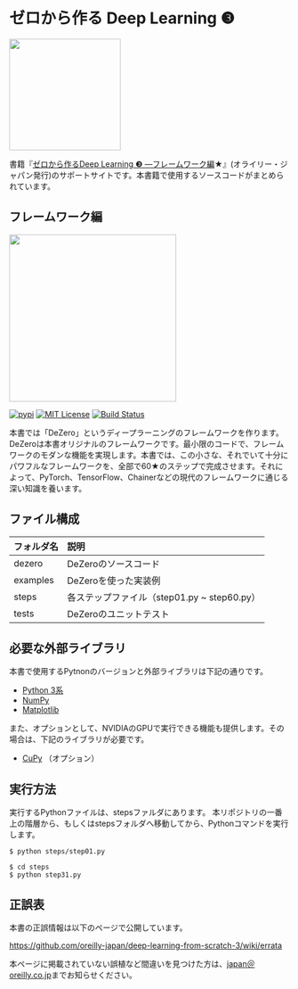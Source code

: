 # ゼロから作る Deep Learning ❸

[<img src="https://raw.githubusercontent.com/oreilly-japan/deep-learning-from-scratch-3/images/deep-learning-from-scratch-3.png" width="200px">](https://www.oreilly.co.jp/books/978487311xxxx/)

書籍『[ゼロから作るDeep Learning ❸ ―フレームワーク編](https://www.oreilly.co.jp/books/978487311xxxx/)★』(オライリー・ジャパン発行)のサポートサイトです。本書籍で使用するソースコードがまとめられています。


## フレームワーク編

<img src="https://raw.githubusercontent.com/oreilly-japan/deep-learning-from-scratch-3/images/dezero_logo.png" width="300px" />

[![pypi](https://img.shields.io/pypi/v/dezero.svg)](https://pypi.python.org/pypi/dezero)
[![MIT License](http://img.shields.io/badge/license-MIT-blue.svg)](https://github.com/oreilly-japan/deep-learning-from-scratch-3/blob/master/LICENSE.md)
[![Build Status](https://travis-ci.org/koki0702/dezero.svg?branch=master)](https://travis-ci.org/koki0702/dezero)


本書では「DeZero」というディープラーニングのフレームワークを作ります。DeZeroは本書オリジナルのフレームワークです。最小限のコードで、フレームワークのモダンな機能を実現します。本書では、この小さな、それでいて十分にパワフルなフレームワークを、全部で60★のステップで完成させます。それによって、PyTorch、TensorFlow、Chainerなどの現代のフレームワークに通じる深い知識を養います。

## ファイル構成

|フォルダ名 |説明         |
|:--        |:--                  |
|dezero       |DeZeroのソースコード|
|examples     |DeZeroを使った実装例|
|steps|各ステップファイル（step01.py ~ step60.py）|
|tests|DeZeroのユニットテスト|


## 必要な外部ライブラリ

本書で使用するPytnonのバージョンと外部ライブラリは下記の通りです。

- [Python 3系](https://docs.python.org/3/)
- [NumPy](https://numpy.org/)
- [Matplotlib](https://matplotlib.org/)

また、オプションとして、NVIDIAのGPUで実行できる機能も提供します。その場合は、下記のライブラリが必要です。

- [CuPy](https://cupy.chainer.org/) （オプション）


## 実行方法

実行するPythonファイルは、stepsファルダにあります。
本リポジトリの一番上の階層から、もしくはstepsフォルダへ移動してから、Pythonコマンドを実行します。

```
$ python steps/step01.py

$ cd steps
$ python step31.py
```

## 正誤表

本書の正誤情報は以下のページで公開しています。

https://github.com/oreilly-japan/deep-learning-from-scratch-3/wiki/errata

本ページに掲載されていない誤植など間違いを見つけた方は、[japan＠oreilly.co.jp](<mailto:japan＠oreilly.co.jp>)までお知らせください。
